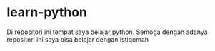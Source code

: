 # learn-python
Di repositori ini tempat saya belajar python. Semoga dengan adanya repositori ini saya bisa belajar dengan istiqomah

